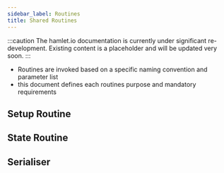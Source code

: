 ```yaml
---
sidebar_label: Routines
title: Shared Routines
---
```


:::caution
The hamlet.io documentation is currently under significant re-development. Existing content is a placeholder and will be updated very soon.
:::

* Routines are invoked based on a specific naming convention and parameter list
* this document defines each routines purpose and mandatory requirements

## Setup Routine

## State Routine

## Serialiser
